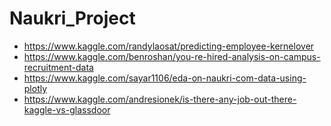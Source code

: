 # Naukri_Project

- https://www.kaggle.com/randylaosat/predicting-employee-kernelover
- https://www.kaggle.com/benroshan/you-re-hired-analysis-on-campus-recruitment-data
- https://www.kaggle.com/sayar1106/eda-on-naukri-com-data-using-plotly
- https://www.kaggle.com/andresionek/is-there-any-job-out-there-kaggle-vs-glassdoor
